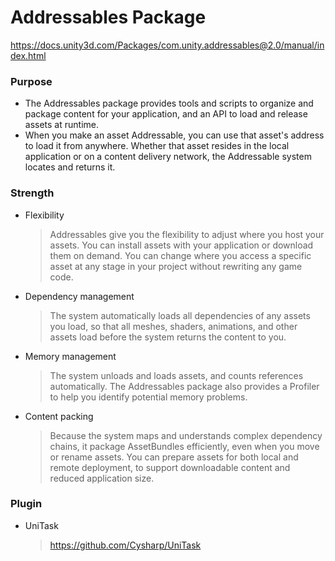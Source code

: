 Addressables Package
====================
https://docs.unity3d.com/Packages/com.unity.addressables@2.0/manual/index.html
### Purpose
 - The Addressables package provides tools and scripts to organize and package content for your application, and an API to load and release assets at runtime.
 - When you make an asset Addressable, you can use that asset's address to load it from anywhere. Whether that asset resides in the local application or on a content delivery network, the Addressable system locates and returns it.

### Strength
 - Flexibility
     > Addressables give you the flexibility to adjust where you host your assets.
     > You can install assets with your application or download them on demand.
     > You can change where you access a specific asset at any stage in your project without rewriting any game code.
 - Dependency management
     > The system automatically loads all dependencies of any assets you load, so that all meshes, shaders, animations, and other assets load before the system returns the content to you.
 - Memory management
     > The system unloads and loads assets, and counts references automatically.
     > The Addressables package also provides a Profiler to help you identify potential memory problems.
 - Content packing
     > Because the system maps and understands complex dependency chains, it package AssetBundles efficiently, even when you move or rename assets. 
     > You can prepare assets for both local and remote deployment, to support downloadable content and reduced application size.

### Plugin
 - UniTask
     > https://github.com/Cysharp/UniTask